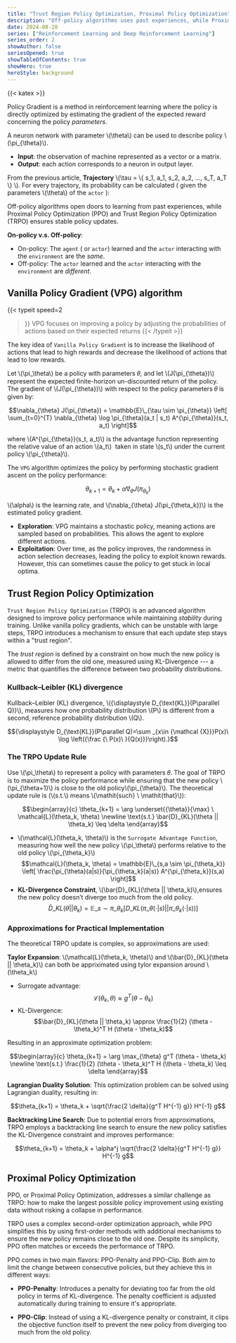 ```yaml
---
title: "Trust Region Policy Optimization, Proximal Policy Optimization"
description: "Off-policy algorithms uses past experiences, while Proximal Policy Optimization (PPO) and Trust Region Policy Optimization (TRPO) offer advanced strategies for stable policy evolution in reinforcement learning."
date: 2024-08-20
series: ["Reinforcement Learning and Deep Reinforcement Learning"]
series_order: 2
showAuthor: false
seriesOpened: true
showTableOfContents: true
showHero: true
heroStyle: background
---
```


{{< katex >}}

Policy Gradient is a method in reinforcement learning where the policy is directly optimized by estimating the gradient of the expected reward concerning the policy *parameters*.

A neuron network with parameter \\(\theta\\) can be used to describe policy \\(\pi\_{\theta}\\).

- **Input**: the observation of machine represented as a vector or a matrix.
- **Output**: each action corresponds to a neuron in output layer.

From the previous article, **Trajectory** \\(\tau = \\{ s_1, a_1, s_2, a_2, ..., s_T, a_T \\} \\). For every trajectory, its probability can be calculated ( given the parameters \\(\theta\\) of the `actor` ):

Off-policy algorithms open doors to learning from past experiences, while Proximal Policy Optimization (PPO) and Trust Region Policy Optimization (TRPO) ensures stable policy updates.

**On-policy v.s. Off-policy**:

- On-policy: The `agent` ( or `actor`) learned and the `actor` interacting with the `environment` are the *same*.
- Off-policy: The `actor` learned and the `actor` interacting with the `environment` are *different*.

## Vanilla Policy Gradient (VPG) algorithm

{{< typeit
  speed=2
>}}
VPG focuses on improving a policy by adjusting the probabilities of actions based on their expected returns
{{< /typeit >}}

The key idea of `Vanilla Policy Gradient` is to increase the likelihood of actions that lead to high rewards and decrease the likelihood of actions that lead to low rewards.

Let \\(\pi_\theta\\)​ be a policy with parameters 𝜃, and let \\(J(\pi_{\theta})\\) represent the expected finite-horizon un-discounted return of the policy. The gradient of \\(J(\pi_{\theta})\\) with respect to the policy parameters 𝜃 is given by:

$$\nabla_{\theta} J(\pi_{\theta}) = \mathbb{E}\_{\tau \sim \pi_{\theta}} \left[
\sum_{t=0}^{T} \nabla_{\theta} \log \pi_{\theta}(a_t | s_t) A^{\pi_{\theta}}(s_t, a_t)
\right]$$

where \\(A^{\pi_{\theta}}(s_t, a_t)\\) is the advantage function representing the relative value of an action \\(a_t\\) ​ taken in state \\(s_t\\)  under the current policy \\(\pi_{\theta}\\).

The `VPG` algorithm optimizes the policy by performing stochastic gradient ascent on the policy performance:

$$\theta_{k+1} = \theta_k + \alpha \nabla_{\theta} J(\pi_{\theta_k})$$

\\(\alpha\\) is the learning rate, and \\(\nabla_{\theta} J(\pi_{\theta_k})\\) is the estimated policy gradient.

- **Exploration**: VPG maintains a stochastic policy, meaning actions are sampled based on probabilities. This allows the agent to explore different actions.
- **Exploitation**: Over time, as the policy improves, the randomness in action selection decreases, leading the policy to exploit known rewards. However, this can sometimes cause the policy to get stuck in local optima.

## Trust Region Policy Optimization

`Trust Region Policy Optimization` (TRPO) is an advanced algorithm designed to improve policy performance while maintaining *stability* during training. Unlike vanilla policy gradients, which can be unstable with large steps, TRPO introduces a mechanism to ensure that each update step stays within a "trust region".

The *trust region* is defined by a constraint on how much the new policy is allowed to differ from the old one, measured using KL-Divergence --- a metric that quantifies the difference between two probability distributions.

### Kullback–Leibler (KL) divergence

Kullback–Leibler (KL) divergence, \\({\displaystyle D_{\text{KL}}(P\parallel Q)}\\), measures how one probability distribution \\(P\\) is different from a second, reference probability distribution \\(Q\\).

$${\displaystyle D_{\text{KL}}(P\parallel Q)=\sum _{x\in {\mathcal {X}}}P(x)\ \log \left({\frac {\ P(x)\ }{Q(x)}}\right).}$$

### The TRPO Update Rule

Use \\(\pi_\theta\\)​ to represent a policy with parameters 𝜃. The goal of TRPO is to maximize the policy performance while ensuring that the new policy \\(\pi_{\theta+1}\\)​  is close to the old policy ​\\(\pi_{\theta}\\). The theoretical update rule is (\\(s.t.\\) means \\(\mathit{such} \ \mathit{that}\\)):

$$\begin{array}{c} \theta_{k+1} = \arg \underset{{\theta}}{\max} \ \mathcal{L}(\theta_k, \theta) \newline
\text{s.t.} \bar{D}_{KL}(\theta || \theta_k) \leq \delta \end{array}$$

- \\(\mathcal{L}(\theta_k, \theta)\\) is the `Surrogate Advantage Function`, measuring how well the new policy \\(\pi_\theta\\) performs relative to the old policy \\(\pi_{\theta_k}\\)
  $$\mathcal{L}(\theta_k, \theta) = \mathbb{E}\_{s,a \sim \pi_{\theta_k}} \left[
\frac{\pi_{\theta}(a|s)}{\pi_{\theta_k}(a|s)} A^{\pi_{\theta_k}}(s,a)
\right]$$
- **KL-Divergence Constraint**, \\(\bar{D}_{KL}(\theta || \theta_k)\\),ensures the new policy doesn’t diverge too much from the old policy.
  $$\bar{D}\_{KL}(\theta || \theta_k) = \mathbb{E}\_{s \sim \pi\_{\theta_k}} \lbrack D\_{KL}\lparen\pi\_{\theta}(\cdot|s) || \pi\_{\theta_k} (\cdot|s) \rparen \rbrack$$

### Approximations for Practical Implementation

The theoretical TRPO update is complex, so approximations are used:

**Taylor Expansion**: \\(\mathcal{L}(\theta_k, \theta)\\) and \\(\bar{D}_{KL}(\theta || \theta_k)\\) can both be appriximated using tylor expansion around \\(\theta_k\\)

- Surrogate advantage:
  $$\mathcal{L}(\theta_k, \theta) \approx g^T (\theta - \theta_k)$$
- KL-Divergence:
  $$\bar{D}_{KL}(\theta || \theta_k) \approx \frac{1}{2} (\theta - \theta_k)^T H (\theta - \theta_k)$$

Resulting in an approximate optimization problem:

$$\begin{array}{c} \theta_{k+1} = \arg \max_{\theta}  g^T (\theta - \theta_k) \newline
\text{s.t.}  \frac{1}{2} (\theta - \theta_k)^T H (\theta - \theta_k) \leq \delta \end{array}$$

**Lagrangian Duality Solution**: This optimization problem can be solved using Lagrangian duality, resulting in:

$$\theta_{k+1} = \theta_k + \sqrt{\frac{2 \delta}{g^T H^{-1} g}} H^{-1} g$$

**Backtracking Line Search**: Due to potential errors from approximations, TRPO employs a backtracking line search to ensure the new policy satisfies the KL-Divergence constraint and improves performance:

$$\theta_{k+1} = \theta_k + \alpha^j \sqrt{\frac{2 \delta}{g^T H^{-1} g}} H^{-1} g$$

## Proximal Policy Optimization

PPO, or Proximal Policy Optimization, addresses a similar challenge as TRPO: how to make the largest possible policy improvement using existing data without risking a collapse in performance.

TRPO uses a complex second-order optimization approach, while PPO simplifies this by using first-order methods with additional mechanisms to ensure the new policy remains close to the old one. Despite its simplicity, PPO often matches or exceeds the performance of TRPO.

PPO comes in two main flavors: PPO-Penalty and PPO-Clip. Both aim to limit the change between consecutive policies, but they achieve this in different ways:

- **PPO-Penalty**: Introduces a penalty for deviating too far from the old policy in terms of KL-divergence. The penalty coefficient is adjusted automatically during training to ensure it's appropriate.

- **PPO-Clip**: Instead of using a KL-divergence penalty or constraint, it clips the objective function itself to prevent the new policy from diverging too much from the old policy.
